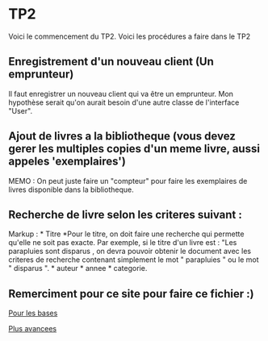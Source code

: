 # TP2
 Voici le commencement du TP2. Voici les procédures a faire dans le TP2 

## Enregistrement d'un nouveau client (Un emprunteur)
Il faut enregistrer un nouveau client qui va être un emprunteur. Mon hypothèse serait qu'on aurait besoin d'une autre classe de l'interface "User".

## Ajout de livres a la bibliotheque (vous devez gerer les multiples copies d'un meme livre, aussi appeles 'exemplaires')
MEMO : On peut juste faire un "compteur" pour faire les exemplaires de livres disponible dans la bibliotheque. 

## Recherche de livre selon les criteres suivant : 

Markup : * Titre
            *Pour le titre, on doit faire une recherche qui permette qu'elle ne soit pas exacte. Par exemple, si le titre d'un livre est : "Les parapluies sont disparus , on devra pouvoir obtenir le document avec les criteres de recherche contenant simplement le mot " parapluies " ou le mot " disparus ".
         * auteur 
         * annee
         * categorie.

## Remerciment pour ce site pour faire ce fichier :)
[Pour les bases](https://www.makeareadme.com/)

[Plus avancees](https://github.com/tchapi/markdown-cheatsheet/blob/master/README.md)

